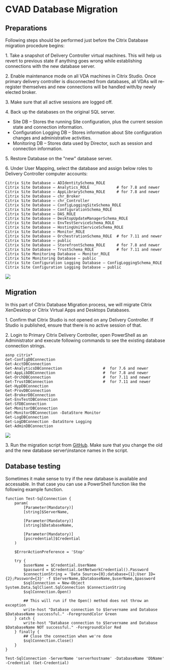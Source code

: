 # CVAD Database Migration
## Preparations

Following steps should be performed just before the Citrix Database migration procedure begins:

1\. Take a snapshot of Delivery Controller virtual machines. This will help us revert to previous state if anything goes wrong while establishing connections with the new database server. 

2\. Enable maintenance mode on all VDA machines in Citrix Studio. Once primary delivery controller is disconnected from databases, all VDAs will re-register themselves and new connections will be handled with/by newly elected broker.

3\. Make sure that all active sessions are logged off.

4\. Back up the databases on the original SQL server.
  * Site DB – Stores the running Site configuration, plus the current session state and connection information.
  * Configuration Logging DB – Stores information about Site configuration changes and administrative activities.
  * Monitoring DB – Stores data used by Director, such as session and connection information.

5\. Restore Database on the "new" database server.

6\. Under User Mapping, select the database and assign below roles to Delivery Controller computer accounts:

```
Citrix Site Database – ADIdentitySchema_ROLE
Citrix Site Database – Analytics_ROLE            # for 7.8 and newer
Citrix Site Database – AppLibrarySchema_ROLE     # for 7.8 and newer
Citrix Site Database – chr_Broker
Citrix Site Database – chr_Controller
Citrix Site Database – ConfigLoggingSiteSchema_ROLE
Citrix Site Database – ConfigurationSchema_ROLE
Citrix Site Database – DAS_ROLE
Citrix Site Database – DesktopUpdateManagerSchema_ROLE
Citrix Site Database – EnvTestServiceSchema_ROLE
Citrix Site Database – HostingUnitServiceSchema_ROLE
Citrix Site Database – Monitor_ROLE
Citrix Site Database – OrchestrationSchema_ROLE  # for 7.11 and newer
Citrix Site Database – public
Citrix Site Database – StorefrontSchema_ROLE     # for 7.8 and newer
Citrix Site Database – TrustSchema_ROLE          # for 7.11 and newer
Citrix Site Monitoring Database – Monitor_ROLE
Citrix Site Monitoring Database – public
Citrix Site Configuration Logging Database – ConfigLoggingSchema_ROLE
Citrix Site Configuration Logging Database – public
```
![][1]

## Migration

In this part of Citrix Database Migration process, we will migrate Citrix XenDesktop or Citrix Virtual Apps and Desktops Databases.

1\. Confirm that Citrix Studio is not opened on any Delivery Controller. If Studio is published, ensure that there is no active session of that.

2\. Login to Primary Citrix Delivery Controller, open PowerShell as an Administrator and execute following commands to see the existing database connection strings.

```language-powershell
asnp citrix*
Get-ConfigDBConnection
Get-AcctDBConnection
Get-AnalyticsDBConnection                  #  for 7.6 and newer
Get-AppLibDBConnection                     #  for 7.8 and newer
Get-OrchDBConnection                       #  for 7.11 and newer
Get-TrustDBConnection                      #  for 7.11 and newer
Get-HypDBConnection
Get-ProvDBConnection
Get-BrokerDBConnection
Get-EnvTestDBConnection
Get-SfDBConnection
Get-MonitorDBConnection
Get-MonitorDBConnection -DataStore Monitor
Get-LogDBConnection
Get-LogDBConnection -DataStore Logging
Get-AdminDBConnection
```

![][2]

3\. Run the migration script from [GitHub][3]. Make sure that you change the old and the new database server\instance names in the script.

## Database testing
Sometimes it make sense to try if the new database is available and accessable. In that case you can use a PowerShell function like the following example function.

```language-powershell
function Test-SqlConnection {
    param(
        [Parameter(Mandatory)]
        [string]$ServerName,

        [Parameter(Mandatory)]
        [string]$DatabaseName,

        [Parameter(Mandatory)]
        [pscredential]$Credential
    )

    $ErrorActionPreference = 'Stop'

    try {
        $userName = $Credential.UserName
        $password = $Credential.GetNetworkCredential().Password
        $connectionString = 'Data Source={0};database={1};User ID={2};Password={3}' -f $ServerName,$DatabaseName,$userName,$password
        $sqlConnection = New-Object System.Data.SqlClient.SqlConnection $ConnectionString
        $sqlConnection.Open()
        
		## This will run if the Open() method does not throw an exception
        write-host "Database connection to $Servername and Database $DatabaseName successful." -ForegroundColor Green
    } catch {
        write-host "Database connection to $Servername and Database $DatabaseName NOT successful." -ForegroundColor Red
    } finally {
        ## Close the connection when we're done
        $sqlConnection.Close()
    }
}

Test-SqlConnection -ServerName 'serverhostname' -DatabaseName 'DbName' -Credential (Get-Credential)

```



[1]: CVAD-Site-Database-Role-assignment-01.png
[2]: CVAD-Site-Database-Role-assignment-02.png
[3]: https://github.com/thomaskrampe/PowerShell/blob/master/Citrix/XenDesktop/XenDesktop7MoveDatabase.ps1



